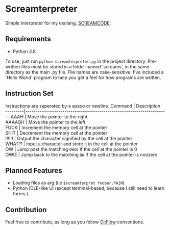 # Screamterpreter
 Simple interpreter for my esolang, [SCREAMCODE](https://esolangs.org/wiki/SCREAMCODE).
## Requirements
- Python 3.8

To use, just run `python screamterpreter.py` in the project directory.
Pre-written files must be stored in a folder named 'screams', in the same directory as the main .py file. File names are case-sensitive. I've included a 'Hello World' program to help you get a feel for how programs are written.

## Instruction Set
Instructions are seperated by a space or newline.
 Command | Description                                                          
---------|----------------------------------------------------------------------
 AAAH    | Move the pointer to the right                                        
 AAAAGH  | Move the pointer to the left                                         
 FUCK    | Increment the memory cell at the pointer                             
 SHIT    | Decrement the memory cell at the pointer                             
 !!!!!!  | Output the character signified by the cell at the pointer            
 WHAT?!  | Input a character and store it in the cell at the pointer            
 OW      | Jump past the matching `OWIE` if the cell at the pointer is 0        
 OWIE    | Jump back to the matching `OW` if the cell at the pointer is nonzero 

## Planned Features
- Loading files as arg (i.e `$screamterpret foobar.PAIN`)
- Python IDLE-like UI (except terminal-based, because I still need to learn forms.)

## Contribution
Feel free to contribute, as long as you follow [GitFlow](https://nvie.com/posts/a-successful-git-branching-model/) conventions.
